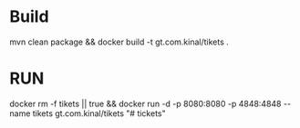 # Build
mvn clean package && docker build -t gt.com.kinal/tikets .

# RUN

docker rm -f tikets || true && docker run -d -p 8080:8080 -p 4848:4848 --name tikets gt.com.kinal/tikets "# tickets" 
